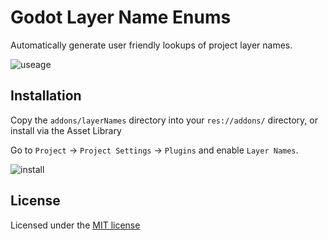 # Godot Layer Name Enums

Automatically generate user friendly lookups of project layer names.

![useage](https://github.com/user-attachments/assets/482c9bc3-ae43-4132-b716-04e4a5caa298)


## Installation

Copy the `addons/layerNames` directory into your `res://addons/` directory, or install via the Asset Library

Go to `Project` -> `Project Settings` -> `Plugins` and enable `Layer Names`.

![install](https://github.com/user-attachments/assets/382c36c1-4bdc-4599-92ef-ef6246ab9c8b)


## License

Licensed under the [MIT license](LICENCE)
